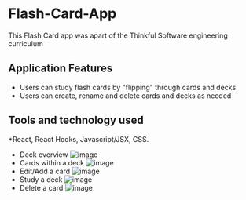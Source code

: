# Flash-Card-App
This Flash Card app was apart of the Thinkful Software engineering curriculum 
## Application Features
* Users can study flash cards by "flipping" through cards and decks.
* Users can create, rename and delete cards and decks as needed
## Tools and technology used
*React, React Hooks, Javascript/JSX, CSS.
* Deck overview
![image](https://user-images.githubusercontent.com/45116482/220151865-9ceffedd-e24b-48c6-a85b-0bd081905f08.png)
* Cards within a deck
![image](https://user-images.githubusercontent.com/45116482/220152005-d7eaada3-9a6f-46d7-b4a2-5767f65dd3f2.png)
* Edit/Add a card
![image](https://user-images.githubusercontent.com/45116482/220152149-2b64ad10-f527-4ad1-9b2e-7d6dda136346.png)
* Study a deck
![image](https://user-images.githubusercontent.com/45116482/220152235-bb3995ff-5c55-4f08-a9c6-366f7f6a8284.png)
* Delete a card
![image](https://user-images.githubusercontent.com/45116482/220152314-5628fd2f-c005-47bf-b472-87a1a653796f.png)

